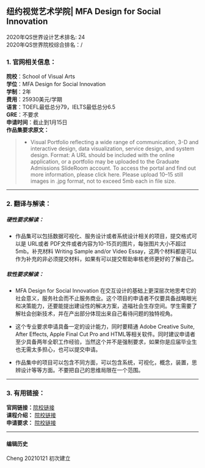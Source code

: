 ## 纽约视觉艺术学院| MFA Design for Social Innovation
2020年QS世界设计艺术排名: 24  
2020年QS世界院校综合排名：/

### 1. 官网相关信息：

**院校**：School of Visual Arts  
**学位**：MFA Design for Social Innovation  
**学制**：2年  
**费用**：25930美元/学期  
**语言**：TOEFL最低总分79，IELTS最低总分6.5  
**GRE**：不要求    
**申请时间**：截止到1月15日     
**作品集要求原文：**  
> - Visual Portfolio reflecting a wide range of communication, 3-D and interactive design, data visualization, service design, and system design. Format: A URL should be included with the online application, or a portfolio may be uploaded to the Graduate Admissions SlideRoom account. To access the portal and find out more information, please click here. Please upload 10–15 still images in .jpg format, not to exceed 5mb each in file size.
---


### 2. 翻译与解读：

##### 硬性要求解读：
- 作品集可以包括数据可视化、服务设计或者系统设计相关的项目，提交格式可以是 URL或者 PDF文件或者内容为10-15页的图片，每张图片大小不超过5mb。补充材料 Writing Sample and/or Video Essay，这两个材料都是可以作为补充的非必须提交材料，如果有可以提交帮助审核老师更好的了解自己。  


##### 软性要求解读：
- MFA Design for Social Innovation 在交互设计的基础上更深层次地思考它的社会意义，服务社会而不止服务商业。这个项目的申请者不仅要具备战略眼光和决策能力，还要能提出建设性的解决方案，造福社会生存空间。学生需要了解社会创新技术，并在产出部分体现出来自己看待问题的独特视角。

- 这个专业要求申请具备一定的设计能力，同时要精通 Adobe Creative Suite, After Effects, Apple Final Cut Pro and HTML等相关软件。同时建议申请者至少具备两年全职工作经验，当然这个并不是强制要求，如果你是应届毕业生也无需太多担心，也可以提交申请。

- 作品集中的项目可以包含不同方面，可以包含系统，可视化，概念，装置，思辨设计等等方面。不要把自己的思维局限在一个范围。

---

### 3. 有用链接：

**官网链接：**[院校链接](https://sva.edu/academics/graduate/mfa-design-for-social-innovation)  
**课程介绍：** [院校链接](https://sva.edu/academics/graduate/mfa-design-for-social-innovation/curriculum?parentId=1373)  
**申请要求：** [院校链接](https://sva.edu/academics/graduate/mfa-design-for-social-innovation/apply?parentId=1373)  

---


#### 编辑历史


Cheng 20210121 初次建立  


